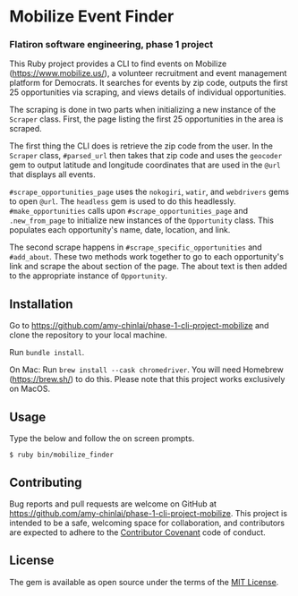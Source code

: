 # Mobilize Event Finder
### Flatiron software engineering, phase 1 project

This Ruby project provides a CLI to find events on Mobilize (https://www.mobilize.us/), a volunteer recruitment and event management platform for Democrats. It searches for events by zip code, outputs the first 25 opportunities via scraping, and views details of individual opportunities.

The scraping is done in two parts when initializing a new instance of the `Scraper` class. First, the page listing the first 25 opportunities in the area is scraped. 

The first thing the CLI does is retrieve the zip code from the user. In the `Scraper` class, `#parsed_url` then takes that zip code and uses the `geocoder` gem to output latitude and longitude coordinates that are used in the `@url` that displays all events.

`#scrape_opportunities_page` uses the `nokogiri`, `watir`, and `webdrivers` gems to open `@url`. The `headless` gem is used to do this headlessly. `#make_opportunities` calls upon `#scrape_opportunities_page` and `.new_from_page` to initialize new instances of the `Opportunity` class. This populates each opportunity's name, date, location, and link.

The second scrape happens in `#scrape_specific_opportunities` and `#add_about`. These two methods work together to go to each opportunity's link and scrape the about section of the page. The about text is then added to the appropriate instance of `Opportunity`.


## Installation

Go to https://github.com/amy-chinlai/phase-1-cli-project-mobilize and clone the repository to your local machine.

Run `bundle install`.

On Mac:
Run `brew install --cask chromedriver`. You will need Homebrew (https://brew.sh/) to do this.
Please note that this project works exclusively on MacOS.

## Usage

Type the below and follow the on screen prompts.

    $ ruby bin/mobilize_finder

## Contributing

Bug reports and pull requests are welcome on GitHub at https://github.com/amy-chinlai/phase-1-cli-project-mobilize. This project is intended to be a safe, welcoming space for collaboration, and contributors are expected to adhere to the [Contributor Covenant](contributor-covenant.org) code of conduct.


## License

The gem is available as open source under the terms of the [MIT License](http://opensource.org/licenses/MIT).